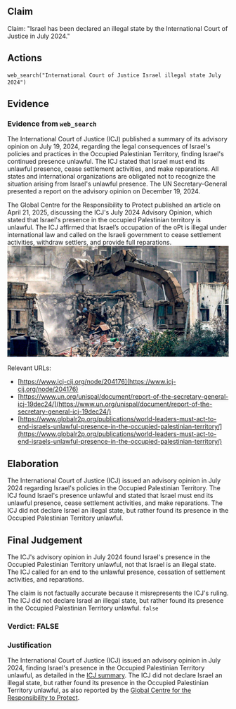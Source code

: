 ## Claim
Claim: "Israel has been declared an illegal state by the International Court of Justice in July 2024."

## Actions
```
web_search("International Court of Justice Israel illegal state July 2024")
```

## Evidence
### Evidence from `web_search`
The International Court of Justice (ICJ) published a summary of its advisory opinion on July 19, 2024, regarding the legal consequences of Israel's policies and practices in the Occupied Palestinian Territory, finding Israel's continued presence unlawful. The ICJ stated that Israel must end its unlawful presence, cease settlement activities, and make reparations. All states and international organizations are obligated not to recognize the situation arising from Israel's unlawful presence. The UN Secretary-General presented a report on the advisory opinion on December 19, 2024.

The Global Centre for the Responsibility to Protect published an article on April 21, 2025, discussing the ICJ's July 2024 Advisory Opinion, which stated that Israel's presence in the occupied Palestinian territory is unlawful. The ICJ affirmed that Israel’s occupation of the oPt is illegal under international law and called on the Israeli government to cease settlement activities, withdraw settlers, and provide full reparations. ![image 756](media/2025-07-18_21-40-1752874842-948189.jpg)

Relevant URLs:
*   [https://www.icj-cij.org/node/204176](https://www.icj-cij.org/node/204176)
*   [https://www.un.org/unispal/document/report-of-the-secretary-general-icj-19dec24/](https://www.un.org/unispal/document/report-of-the-secretary-general-icj-19dec24/)
*   [https://www.globalr2p.org/publications/world-leaders-must-act-to-end-israels-unlawful-presence-in-the-occupied-palestinian-territory/](https://www.globalr2p.org/publications/world-leaders-must-act-to-end-israels-unlawful-presence-in-the-occupied-palestinian-territory/)


## Elaboration
The International Court of Justice (ICJ) issued an advisory opinion in July 2024 regarding Israel's policies in the Occupied Palestinian Territory. The ICJ found Israel's presence unlawful and stated that Israel must end its unlawful presence, cease settlement activities, and make reparations. The ICJ did not declare Israel an illegal state, but rather found its presence in the Occupied Palestinian Territory unlawful.


## Final Judgement
The ICJ's advisory opinion in July 2024 found Israel's presence in the Occupied Palestinian Territory unlawful, not that Israel is an illegal state. The ICJ called for an end to the unlawful presence, cessation of settlement activities, and reparations.

The claim is not factually accurate because it misrepresents the ICJ's ruling. The ICJ did not declare Israel an illegal state, but rather found its presence in the Occupied Palestinian Territory unlawful. `false`


### Verdict: FALSE

### Justification
The International Court of Justice (ICJ) issued an advisory opinion in July 2024, finding Israel's presence in the Occupied Palestinian Territory unlawful, as detailed in the [ICJ summary](https://www.icj-cij.org/node/204176). The ICJ did not declare Israel an illegal state, but rather found its presence in the Occupied Palestinian Territory unlawful, as also reported by the [Global Centre for the Responsibility to Protect](https://www.globalr2p.org/publications/world-leaders-must-act-to-end-israels-unlawful-presence-in-the-occupied-palestinian-territory/).
